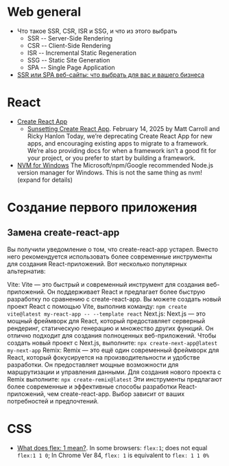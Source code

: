 # Web general
- Что такое SSR, CSR, ISR и SSG, и что из этого выбрать
	- SSR -- Server-Side Rendering
	- CSR -- Client-Side Rendering
	- ISR -- Incremental Static Regeneration
	- SSG -- Static Site Generation
	- SPA -- Single Page Application
- [SSR или SPA веб-сайты: что выбрать для вас и вашего бизнеса](https://tproger.ru/articles/ssr-ili-spa-veb-sajty-chto-vybrat-dlya-vas-i-vawego-biznesa)

# React
- [Create React App](https://create-react-app.dev)
	- [Sunsetting Create React App](https://react.dev/blog/2025/02/14/sunsetting-create-react-app). February 14, 2025 by Matt Carroll and Ricky Hanlon
Today, we’re deprecating Create React App for new apps, and encouraging existing apps to migrate to a framework. We’re also providing docs for when a framework isn’t a good fit for your project, or you prefer to start by building a framework.
- [NVM for Windows](https://github.com/coreybutler/nvm-windows)
The Microsoft/npm/Google recommended Node.js version manager for Windows.
This is not the same thing as nvm! (expand for details)

# Создание первого приложения


## Замена create-react-app
Вы получили уведомление о том, что create-react-app устарел. Вместо него рекомендуется использовать более современные инструменты для создания React-приложений. Вот несколько популярных альтернатив:

Vite: Vite — это быстрый и современный инструмент для создания веб-приложений. Он поддерживает React и предлагает более быструю разработку по сравнению с create-react-app. Вы можете создать новый проект React с помощью Vite, выполнив команду:
`npm create vite@latest my-react-app -- --template react`
Next.js: Next.js — это мощный фреймворк для React, который предоставляет серверный рендеринг, статическую генерацию и множество других функций. Он отлично подходит для создания полноценных веб-приложений. Чтобы создать новый проект с Next.js, выполните:
`npx create-next-app@latest my-next-app`
Remix: Remix — это ещё один современный фреймворк для React, который фокусируется на производительности и удобстве разработки. Он предоставляет мощные возможности для маршрутизации и управления данными. Для создания нового проекта с Remix выполните:
`npx create-remix@latest`
Эти инструменты предлагают более современные и эффективные способы разработки React-приложений, чем create-react-app. Выбор зависит от ваших потребностей и предпочтений.

# CSS
- [What does flex: 1 mean?](https://stackoverflow.com/questions/37386244/what-does-flex-1-mean). In some browsers:
`flex:1`; does not equal `flex:1 1 0`; 
In Chrome Ver 84, `flex: 1` is equivalent to `flex: 1 1 0%`